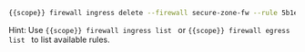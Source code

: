 ```bash
{{scope}} firewall ingress delete --firewall secure-zone-fw --rule 5b1e8988cdfb072cb51dc843
```

Hint: Use ```{{scope}} firewall ingress list ``` or ```{{scope}} firewall egress list ``` to list available rules.
